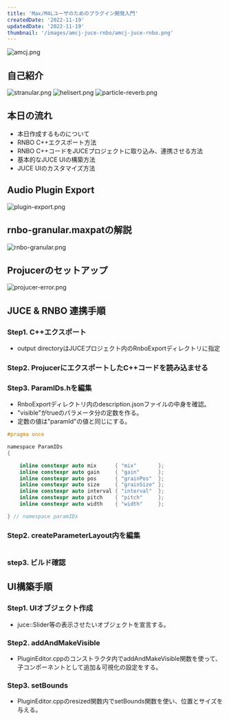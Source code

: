```yaml
---
title: 'Max/M4Lユーザのためのプラグイン開発入門'
createdDate: '2022-11-19'
updatedDate: '2022-11-19'
thumbnail: '/images/amcj-juce-rnbo/amcj-juce-rnbo.png'
---
```


![amcj.png](/images/amcj-juce-rnbo/amcj-juce-rnbo.png)

## 自己紹介
![stranular.png](/images/amcj-juce-rnbo/stranular.png)
![helisert.png](/images/amcj-juce-rnbo/helisert.png)
![particle-reverb.png](/images/amcj-juce-rnbo/particle-reverb.png)

## 本日の流れ
- 本日作成するものについて
- RNBO C++エクスポート方法
- RNBO C++コードをJUCEプロジェクトに取り込み、連携させる方法
- 基本的なJUCE UIの構築方法
- JUCE UIのカスタマイズ方法

## Audio Plugin Export
![plugin-export.png](/images/amcj-juce-rnbo/plugin-export.png)

## rnbo-granular.maxpatの解説
![rnbo-granular.png](/images/amcj-juce-rnbo/rnbo-granular.png)

## Projucerのセットアップ
![projucer-error.png](/images/amcj-juce-rnbo/projucer-error.png)

## JUCE & RNBO 連携手順

### Step1. C++エクスポート
- output directoryはJUCEプロジェクト内のRnboExportディレクトリに指定

### Step2. ProjucerにエクスポートしたC++コードを読み込ませる

### Step3. ParamIDs.hを編集
- RnboExportディレクトリ内のdescription.jsonファイルの中身を確認。
- "visible"がtrueのパラメータ分の定数を作る。
- 定数の値は"paramId"の値と同じにする。

```C++:ParamIDs.h
#pragma once

namespace ParamIDs
{

    inline constexpr auto mix      { "mix"       };
    inline constexpr auto gain     { "gain"      };
    inline constexpr auto pos      { "grainPos"  };
    inline constexpr auto size     { "grainSize" };
    inline constexpr auto interval { "interval"  };
    inline constexpr auto pitch    { "pitch"     };
    inline constexpr auto width    { "width"     };

} // namespace paramIDs
```

### Step2. createParameterLayout内を編集
```C++:PluginProcessor.cpp

```

### step3. ビルド確認



## UI構築手順
### Step1. UIオブジェクト作成
- juce::Slider等の表示させたいオブジェクトを宣言する。
### Step2. addAndMakeVisible
- PluginEditor.cppのコンストラクタ内でaddAndMakeVisible関数を使って、子コンポーネントとして追加＆可視化の設定をする。
### Step3. setBounds
- PluginEditor.cppのresized関数内でsetBounds関数を使い、位置とサイズを与える。
